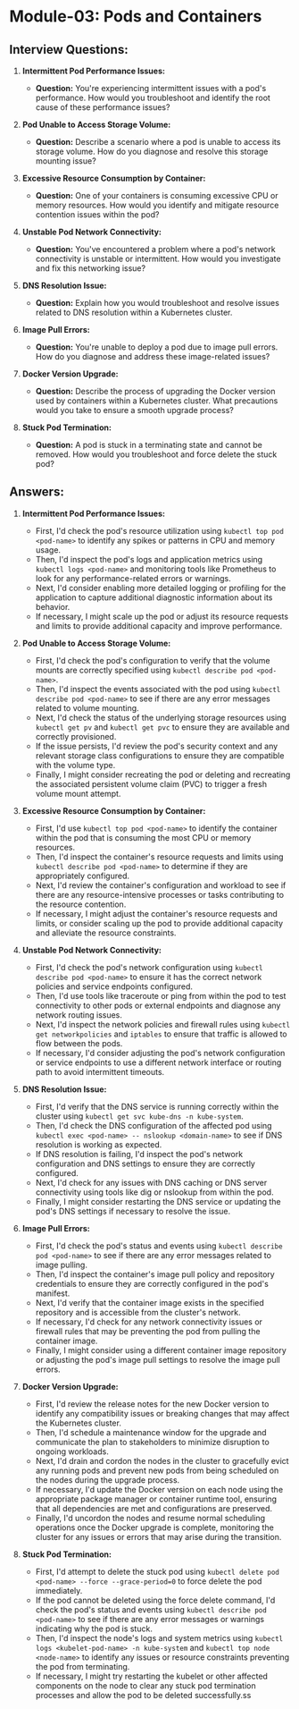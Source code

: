 # Module-03: Pods and Containers

## Interview Questions:

1. **Intermittent Pod Performance Issues:**
   - **Question:** You're experiencing intermittent issues with a pod's performance. How would you troubleshoot and identify the root cause of these performance issues?

2. **Pod Unable to Access Storage Volume:**
   - **Question:** Describe a scenario where a pod is unable to access its storage volume. How do you diagnose and resolve this storage mounting issue?

3. **Excessive Resource Consumption by Container:**
   - **Question:** One of your containers is consuming excessive CPU or memory resources. How would you identify and mitigate resource contention issues within the pod?

4. **Unstable Pod Network Connectivity:**
   - **Question:** You've encountered a problem where a pod's network connectivity is unstable or intermittent. How would you investigate and fix this networking issue?

5. **DNS Resolution Issue:**
   - **Question:** Explain how you would troubleshoot and resolve issues related to DNS resolution within a Kubernetes cluster.

6. **Image Pull Errors:**
   - **Question:** You're unable to deploy a pod due to image pull errors. How do you diagnose and address these image-related issues?

7. **Docker Version Upgrade:**
   - **Question:** Describe the process of upgrading the Docker version used by containers within a Kubernetes cluster. What precautions would you take to ensure a smooth upgrade process?

8. **Stuck Pod Termination:**
   - **Question:** A pod is stuck in a terminating state and cannot be removed. How would you troubleshoot and force delete the stuck pod?

## Answers:

1. **Intermittent Pod Performance Issues:**
   - First, I'd check the pod's resource utilization using `kubectl top pod <pod-name>` to identify any spikes or patterns in CPU and memory usage.
   - Then, I'd inspect the pod's logs and application metrics using `kubectl logs <pod-name>` and monitoring tools like Prometheus to look for any performance-related errors or warnings.
   - Next, I'd consider enabling more detailed logging or profiling for the application to capture additional diagnostic information about its behavior.
   - If necessary, I might scale up the pod or adjust its resource requests and limits to provide additional capacity and improve performance.

2. **Pod Unable to Access Storage Volume:**
   - First, I'd check the pod's configuration to verify that the volume mounts are correctly specified using `kubectl describe pod <pod-name>`.
   - Then, I'd inspect the events associated with the pod using `kubectl describe pod <pod-name>` to see if there are any error messages related to volume mounting.
   - Next, I'd check the status of the underlying storage resources using `kubectl get pv` and `kubectl get pvc` to ensure they are available and correctly provisioned.
   - If the issue persists, I'd review the pod's security context and any relevant storage class configurations to ensure they are compatible with the volume type.
   - Finally, I might consider recreating the pod or deleting and recreating the associated persistent volume claim (PVC) to trigger a fresh volume mount attempt.

3. **Excessive Resource Consumption by Container:**
   - First, I'd use `kubectl top pod <pod-name>` to identify the container within the pod that is consuming the most CPU or memory resources.
   - Then, I'd inspect the container's resource requests and limits using `kubectl describe pod <pod-name>` to determine if they are appropriately configured.
   - Next, I'd review the container's configuration and workload to see if there are any resource-intensive processes or tasks contributing to the resource contention.
   - If necessary, I might adjust the container's resource requests and limits, or consider scaling up the pod to provide additional capacity and alleviate the resource constraints.

4. **Unstable Pod Network Connectivity:**
   - First, I'd check the pod's network configuration using `kubectl describe pod <pod-name>` to ensure it has the correct network policies and service endpoints configured.
   - Then, I'd use tools like traceroute or ping from within the pod to test connectivity to other pods or external endpoints and diagnose any network routing issues.
   - Next, I'd inspect the network policies and firewall rules using `kubectl get networkpolicies` and `iptables` to ensure that traffic is allowed to flow between the pods.
   - If necessary, I'd consider adjusting the pod's network configuration or service endpoints to use a different network interface or routing path to avoid intermittent timeouts.

5. **DNS Resolution Issue:**
   - First, I'd verify that the DNS service is running correctly within the cluster using `kubectl get svc kube-dns -n kube-system`.
   - Then, I'd check the DNS configuration of the affected pod using `kubectl exec <pod-name> -- nslookup <domain-name>` to see if DNS resolution is working as expected.
   - If DNS resolution is failing, I'd inspect the pod's network configuration and DNS settings to ensure they are correctly configured.
   - Next, I'd check for any issues with DNS caching or DNS server connectivity using tools like dig or nslookup from within the pod.
   - Finally, I might consider restarting the DNS service or updating the pod's DNS settings if necessary to resolve the issue.

6. **Image Pull Errors:**
   - First, I'd check the pod's status and events using `kubectl describe pod <pod-name>` to see if there are any error messages related to image pulling.
   - Then, I'd inspect the container's image pull policy and repository credentials to ensure they are correctly configured in the pod's manifest.
   - Next, I'd verify that the container image exists in the specified repository and is accessible from the cluster's network.
   - If necessary, I'd check for any network connectivity issues or firewall rules that may be preventing the pod from pulling the container image.
   - Finally, I might consider using a different container image repository or adjusting the pod's image pull settings to resolve the image pull errors.

7. **Docker Version Upgrade:**
   - First, I'd review the release notes for the new Docker version to identify any compatibility issues or breaking changes that may affect the Kubernetes cluster.
   - Then, I'd schedule a maintenance window for the upgrade and communicate the plan to stakeholders to minimize disruption to ongoing workloads.
   - Next, I'd drain and cordon the nodes in the cluster to gracefully evict any running pods and prevent new pods from being scheduled on the nodes during the upgrade process.
   - If necessary, I'd update the Docker version on each node using the appropriate package manager or container runtime tool, ensuring that all dependencies are met and configurations are preserved.
   - Finally, I'd uncordon the nodes and resume normal scheduling operations once the Docker upgrade is complete, monitoring the cluster for any issues or errors that may arise during the transition.

8. **Stuck Pod Termination:**
   - First, I'd attempt to delete the stuck pod using `kubectl delete pod <pod-name> --force --grace-period=0` to force delete the pod immediately.
   - If the pod cannot be deleted using the force delete command, I'd check the pod's status and events using `kubectl describe pod <pod-name>` to see if there are any error messages or warnings indicating why the pod is stuck.
   - Then, I'd inspect the node's logs and system metrics using `kubectl logs <kubelet-pod-name> -n kube-system` and `kubectl top node <node-name>` to identify any issues or resource constraints preventing the pod from terminating.
   - If necessary, I might try restarting the kubelet or other affected components on the node to clear any stuck pod termination processes and allow the pod to be deleted successfully.ss